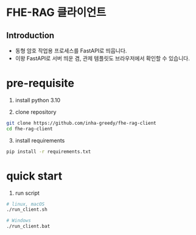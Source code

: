 # FHE-RAG 클라이언트

## Introduction

- 동형 암호 작업용 프로세스를 FastAPI로 띄웁니다.
- 이왕 FastAPI로 서버 띄운 겸, 관제 템플릿도 브라우저에서 확인할 수 있습니다.

# pre-requisite

1. install python 3.10

2. clone repository

```bash
git clone https://github.com/inha-greedy/fhe-rag-client
cd fhe-rag-client
```

3. install requirements

```bash
pip install -r requirements.txt
```

# quick start

1. run script

```bash
# linux, macOS
./run_client.sh

# Windows
./run_client.bat
```
